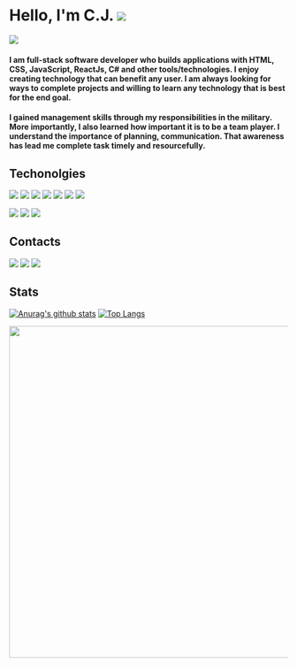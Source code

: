 # Hello, I'm C.J.   ![](https://www.animatedimages.org/data/media/1645/animated-waving-image-0022.gif)

![](https://user-images.githubusercontent.com/38992646/104315081-69ba7b80-54a8-11eb-91e9-68650adf1788.png)

#### I am full-stack software developer who builds applications with HTML, CSS, JavaScript, ReactJs, C# and other tools/technologies. I enjoy creating technology that can benefit any user. I am always looking for ways to complete projects and willing to learn any technology that is best for the end goal. 

#### I gained management skills through my responsibilities in the military. More importantly, I also learned how important it is to be a team player. I understand the importance of planning, communication. That awareness has lead me complete task timely and resourcefully.

## Techonolgies
![](https://img.shields.io/badge/C%23-239120l?style=for-the-badge&logo=c-sharp&logoColor=white&color=651D22)
![](https://img.shields.io/badge/REACT-informational?style=for-the-badge&logo=react&logoColor=white&color=B38D8D)
![](https://img.shields.io/badge/.NET-5C2D91?style=for-the-badge&logo=.net&logoColor=white&color=B28A5F)
![](https://img.shields.io/badge/HTML-239120?style=for-the-badge&logo=html5&logoColor=white&color=651D22)
![](https://img.shields.io/badge/CSS-239120?style=for-the-badge&logo=css3&logoColor=white&color=B38D8D)
![](https://img.shields.io/badge/Bootstrap-563D7C?style=for-the-badge&logo=bootstrap&logoColor=white&color=651D22)
![](https://img.shields.io/badg/MySQL-00000F/JavaScript-F7DF1Estyle=for-the-badge&logo=mysql&logoColor=white&color=B28A5F)

![](https://img.shields.io/badge/JavaScript-F7DF1E?style=for-the-badge&logo=javascript&logoColor=white&color=B28A5F)
![](https://img.shields.io/badge/Microsoft_Azure-0089D6?style=for-the-badge&logo=microsoft-azure&logoColor=white&color=651D22)
![](https://img.shields.io/badge/Material--UI-0081CB?style=for-the-badge&logo=material-ui&logoColor=white&color=B38D8D)


## Contacts
[![](https://img.shields.io/badge/Gmail-D14836?style=for-the-badge&logo=gmail&logoColor=white)](mailto:corneliaj91.com?subject=[GitHub]%20Source%20Han%20Sans)
[![](https://img.shields.io/badge/LinkedIn-0077B5?style=for-the-badge&logo=linkedin&logoColor=white)](https://www.linkedin.com/in/cornelia-johnson-cs/)
[![](https://img.shields.io/badge/Portfolio-100000?style=for-the-badge&logo=github&logoColor=white)](https://corneliajohnson.github.io./)

## Stats
[![Anurag's github stats](https://github-readme-stats.vercel.app/api?username=corneliajohnson&title_color=651D22&text_color=B38D8D)](https://github.com/corneliajohnson/github-readme-stats)
[![Top Langs](https://github-readme-stats.vercel.app/api/top-langs/?username=corneliajohnson&layout=compact&title_color=651D22&text_color=B38D8D)](https://github.com/corneliajohnson/github-readme-stats)

<img src="https://wakatime.com/share/@5f740850-3a5f-45b2-b058-d20655a3c987/841e4e9d-da6b-47e8-a8fc-9d51d9f03d2d.svg" width="600" height="600" >


